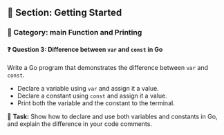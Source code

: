 ## 📘 Section: Getting Started  
### 🔹 Category: main Function and Printing  
#### ❓ Question 3: Difference between `var` and `const` in Go

Write a Go program that demonstrates the difference between `var` and `const`.

- Declare a variable using `var` and assign it a value.
- Declare a constant using `const` and assign it a value.
- Print both the variable and the constant to the terminal.

🔧 **Task:** Show how to declare and use both variables and constants in Go, and explain the difference in your code comments.
